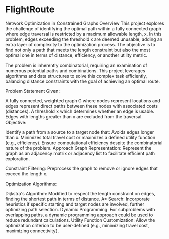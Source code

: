 # FlightRoute
Network Optimization in Constrained Graphs
Overview
This project explores the challenge of identifying the optimal path within a fully connected graph where edge traversal is restricted by a maximum allowable length, x. In this problem, edges exceeding the threshold x are deemed unusable, adding an extra layer of complexity to the optimization process. The objective is to find not only a path that meets the length constraint but also the most optimal one in terms of distance, efficiency, or another utility metric.

The problem is inherently combinatorial, requiring an examination of numerous potential paths and combinations. This project leverages algorithms and data structures to solve this complex task efficiently, balancing distance constraints with the goal of achieving an optimal route.

Problem Statement
Given:

A fully connected, weighted graph G where nodes represent locations and edges represent direct paths between these nodes with associated costs (distances).
A threshold x which determines whether an edge is usable. Edges with lengths greater than x are excluded from the traversal.
Objective:

Identify a path from a source to a target node that:
Avoids edges longer than x.
Minimizes total travel cost or maximizes a defined utility function (e.g., efficiency).
Ensure computational efficiency despite the combinatorial nature of the problem.
Approach
Graph Representation: Represent the graph as an adjacency matrix or adjacency list to facilitate efficient path exploration.

Constraint Filtering: Preprocess the graph to remove or ignore edges that exceed the length x.

Optimization Algorithms:

Dijkstra's Algorithm: Modified to respect the length constraint on edges, finding the shortest path in terms of distance.
A* Search: Incorporate heuristics if specific starting and target nodes are involved, further optimizing path selection.
Dynamic Programming: For subproblems with overlapping paths, a dynamic programming approach could be used to reduce redundant calculations.
Utility Function Customization: Allow the optimization criterion to be user-defined (e.g., minimizing travel cost, maximizing connectivity).
